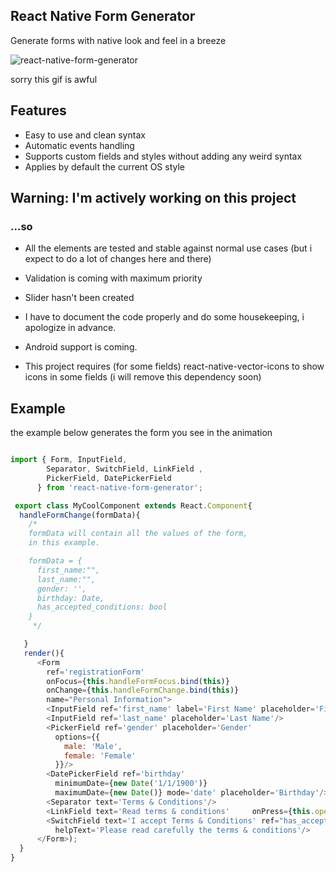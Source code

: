 ## React Native Form Generator
Generate forms with native look and feel in a breeze

![react-native-form-generator](https://cloud.githubusercontent.com/assets/107390/12443993/02022362-bf2a-11e5-8aae-e567255de8e4.gif)

sorry this gif is awful 
## Features
* Easy to use and clean syntax
* Automatic events handling
* Supports custom fields and styles without adding any weird syntax
* Applies by default the current OS style

## Warning: I'm actively working on this project
### ...so
* All the elements are tested and stable against normal use cases (but i expect to do a lot of changes here and there)
* Validation is coming with maximum priority
* Slider hasn't been created
* I have to document the code properly and do some housekeeping, i apologize in advance.
* Android support is coming.

* This project requires (for some fields) react-native-vector-icons to show icons in some fields (i will remove this dependency soon)

## Example
the example below generates the form you see in the animation
```javascript

import { Form, InputField,
        Separator, SwitchField, LinkField ,
        PickerField, DatePickerField
      } from 'react-native-form-generator';

 export class MyCoolComponent extends React.Component{
  handleFormChange(formData){
    /*
    formData will contain all the values of the form,
    in this example.

    formData = {
      first_name:"",
      last_name:"",
      gender: '',
      birthday: Date,
      has_accepted_conditions: bool
    }
     */

   }
   render(){
      <Form
        ref='registrationForm'
        onFocus={this.handleFormFocus.bind(this)}
        onChange={this.handleFormChange.bind(this)}
        name="Personal Information">
        <InputField ref='first_name' label='First Name' placeholder='First Name'/>
        <InputField ref='last_name' placeholder='Last Name'/>
        <PickerField ref='gender' placeholder='Gender'
          options={{
            male: 'Male',
            female: 'Female'
          }}/>
        <DatePickerField ref='birthday'
          minimumDate={new Date('1/1/1900')}
          maximumDate={new Date()} mode='date' placeholder='Birthday'/>
        <Separator text='Terms & Conditions'/>
        <LinkField text='Read terms & conditions'     onPress={this.openTermsAndConditionsURL.bind(this)}/>
        <SwitchField text='I accept Terms & Conditions' ref="has_accepted_conditions"
          helpText='Please read carefully the terms & conditions'/>
      </Form>);
  }
}
```

